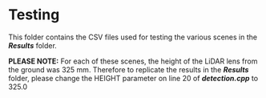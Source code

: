 # Testing

This folder contains the CSV files used for testing the various scenes in the ***Results*** folder.

**PLEASE NOTE:** For each of these scenes, the height of the LiDAR lens from the ground was 325 mm. Therefore to replicate the results in the ***Results*** folder, please change the HEIGHT parameter on line 20 of ***detection.cpp*** to 325.0